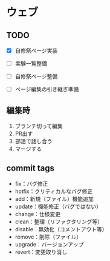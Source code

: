 # ウェブ

## TODO
- [x] 自修祭ページ実装
- [ ] 実験一覧整備
- [ ] 自修祭ページ整備
- [ ] ページ編集の引き継ぎ準備


## 編集時
1. ブランチ切って編集
1. PR出す
1. 部活で話し合う
1. マージする

## commit tags
- fix：バグ修正
- hotfix：クリティカルなバグ修正
- add：新規（ファイル）機能追加
- update：機能修正（バグではない）
- change：仕様変更
- clean：整理（リファクタリング等）
- disable：無効化（コメントアウト等）
- remove：削除（ファイル）
- upgrade：バージョンアップ
- revert：変更取り消し
